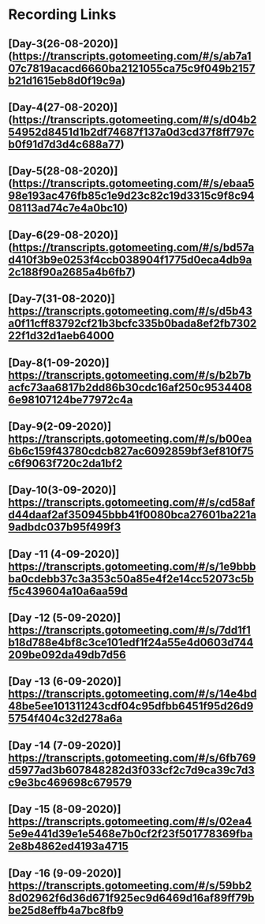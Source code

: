 # Recording Links 
## [Day-3(26-08-2020)] (https://transcripts.gotomeeting.com/#/s/ab7a107c7819acacd6660ba2121055ca75c9f049b2157b21d1615eb8d0f19c9a)
## [Day-4(27-08-2020)] (https://transcripts.gotomeeting.com/#/s/d04b254952d8451d1b2df74687f137a0d3cd37f8ff797cb0f91d7d3d4c688a77)
## [Day-5(28-08-2020)] (https://transcripts.gotomeeting.com/#/s/ebaa598e193ac476fb85c1e9d23c82c19d3315c9f8c9408113ad74c7e4a0bc10)
## [Day-6(29-08-2020)] (https://transcripts.gotomeeting.com/#/s/bd57ad410f3b9e0253f4ccb038904f1775d0eca4db9a2c188f90a2685a4b6fb7)
## [Day-7(31-08-2020)] https://transcripts.gotomeeting.com/#/s/d5b43a0f11cff83792cf21b3bcfc335b0bada8ef2fb730222f1d32d1aeb64000
## [Day-8(1-09-2020)] https://transcripts.gotomeeting.com/#/s/b2b7bacfc73aa6817b2dd86b30cdc16af250c95344086e98107124be77972c4a
## [Day-9(2-09-2020)] https://transcripts.gotomeeting.com/#/s/b00ea6b6c159f43780cdcb827ac6092859bf3ef810f75c6f9063f720c2da1bf2
## [Day-10(3-09-2020)] https://transcripts.gotomeeting.com/#/s/cd58afd44daaf2af350945bbb41f0080bca27601ba221a9adbdc037b95f499f3
## [Day -11 (4-09-2020)] https://transcripts.gotomeeting.com/#/s/1e9bbbba0cdebb37c3a353c50a85e4f2e14cc52073c5bf5c439604a10a6aa59d
## [Day -12 (5-09-2020)] https://transcripts.gotomeeting.com/#/s/7dd1f1b18d788e4bf8c3ce101edf1f24a55e4d0603d744209be092da49db7d56
## [Day -13 (6-09-2020)] https://transcripts.gotomeeting.com/#/s/14e4bd48be5ee101311243cdf04c95dfbb6451f95d26d95754f404c32d278a6a
## [Day -14 (7-09-2020)] https://transcripts.gotomeeting.com/#/s/6fb769d5977ad3b607848282d3f033cf2c7d9ca39c7d3c9e3bc469698c679579
## [Day -15 (8-09-2020)] https://transcripts.gotomeeting.com/#/s/02ea45e9e441d39e1e5468e7b0cf2f23f501778369fba2e8b4862ed4193a4715
## [Day -16 (9-09-2020)] https://transcripts.gotomeeting.com/#/s/59bb28d02962f6d36d671f925ec9d6469d16af89ff79bbe25d8effb4a7bc8fb9
